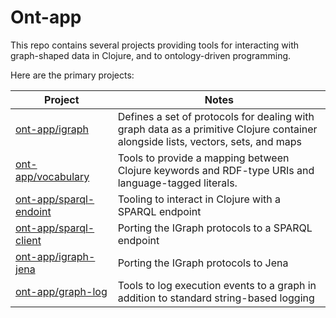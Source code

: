
# Ont-app

This repo contains several projects providing tools for interacting with graph-shaped data in Clojure, and to ontology-driven programming.

Here are the primary projects:


| Project</div> | Notes |
| --- | --- |
| [ont-app/igraph](https://github.com/ont-app/igraph) <img width=100 comment="dummy for spacing"> | Defines a set of protocols for dealing with graph data as a primitive Clojure container alongside lists, vectors, sets, and maps |
| [ont-app/vocabulary](https://github.com/ont-app/vocabulary) | Tools to provide a mapping between Clojure keywords and RDF-type URIs and language-tagged literals. |
| [ont-app/sparql-endoint](https://github.com/ont-app/sparql-endpoint) | Tooling to interact in Clojure with a SPARQL endpoint |
| [ont-app/sparql-client](https://github.com/ont-app/sparql-client) | Porting the IGraph protocols to a SPARQL endpoint |
| [ont-app/igraph-jena](https://github.com/ont-app/igraph-jena) | Porting the IGraph protocols to Jena |
| [ont-app/graph-log](https://github.com/ont-app/graph-log) | Tools to log execution events to a graph in addition to standard string-based logging |
